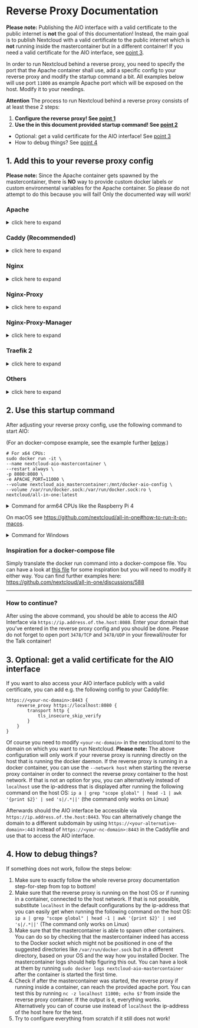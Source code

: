 # Reverse Proxy Documentation

**Please note:** Publishing the AIO interface with a valid certificate to the public internet is **not** the goal of this documentation! Instead, the main goal is to publish Nextcloud with a valid certificate to the public internet which is **not** running inside the mastercontainer but in a different container! If you need a valid certificate for the AIO interface, see [point 3](#3-optional-get-a-valid-certificate-for-the-aio-interface). 

In order to run Nextcloud behind a reverse proxy, you need to specify the port that the Apache container shall use, add a specific config to your reverse proxy and modify the startup command a bit. All examples below will use port `11000` as example Apache port which will be exposed on the host. Modify it to your needings.

**Attention** The process to run Nextcloud behind a reverse proxy consists of at least these 2 steps:
1. **Configure the reverse proxy! See [point 1](#1-add-this-to-your-reverse-proxy-config)**
1. **Use the in this document provided startup command! See [point 2](#2-use-this-startup-command)**
- Optional: get a valid certificate for the AIO interface! See [point 3](#3-optional-get-a-valid-certificate-for-the-aio-interface)
- How to debug things? See [point 4](#4-how-to-debug-things)

## 1. Add this to your reverse proxy config

**Please note:** Since the Apache container gets spawned by the mastercontainer, there is **NO** way to provide custom docker labels or custom environmental variables for the Apache container. So please do not attempt to do this because you will fail! Only the documented way will work!

### Apache

<details>

<summary>click here to expand</summary>

**Disclaimer:** It might be possible that the config below is not working 100% correctly, yet. Improvements to it are very welcome!

Add this as a new Apache site config:

(The config below assumse that you are using certbot to get your certificates. You need to create them first in order to make it work.)

```
<VirtualHost *:80>
    ServerName <your-nc-domain>
    ServerAlias <your-nc-domain>

    RewriteEngine On
    RewriteCond %{HTTPS} off
    RewriteRule (.*) https://%{HTTP_HOST}%{REQUEST_URI}
    RewriteCond %{SERVER_NAME} =<your-nc-domain>
    RewriteRule ^ https://%{SERVER_NAME}%{REQUEST_URI} [END,NE,R=permanent]
</VirtualHost>

<VirtualHost *:443>
    ServerName <your-nc-domain>
    ServerAlias <your-nc-domain>

    # Reverse proxy
    RewriteEngine On
    ProxyPreserveHost On
    RewriteCond %{HTTP:Upgrade} websocket [NC]
    RewriteCond %{HTTP:Connection} upgrade [NC]
    RewriteRule .* "ws://localhost:11000/$1" [P,L]
    ProxyRequests off
    ProxyPass / http://localhost:11000/
    ProxyPassReverse / http://localhost:11000/

    # Enable h2, h2c and http1.1
    Protocols h2 h2c http/1.1

    # SSL
    SSLProxyEngine On
    SSLProxyVerify none
    SSLProxyCheckPeerCN off
    SSLProxyCheckPeerName off
    SSLProxyCheckPeerExpire off
    Header always set Strict-Transport-Security "max-age=15768000; includeSubDomains; preload"
    Include /etc/letsencrypt/options-ssl-apache.conf
    SSLCertificateFile /etc/letsencrypt/live/<your-nc-domain>/fullchain.pem
    SSLCertificateKeyFile /etc/letsencrypt/live/<your-nc-domain>/privkey.pem

    # Disable HTTP TRACE method.
    TraceEnable off
    <Files ".ht*">
        Require all denied
    </Files>
</VirtualHost>
```

Of course you need to modify `<your-nc-domain>` to the domain on which you want to run Nextcloud. **Please note:** The above configuration will only work if your reverse proxy is running directly on the host that is running the docker daemon. If the reverse proxy is running in a docker container, you can use the `--network host` option (or `network_mode: host` for docker-compose) when starting the reverse proxy container in order to connect the reverse proxy container to the host network. If that is not an option for you, you can alternatively instead of `localhost` use the ip-address that is displayed after running the following command on the host OS: `ip a | grep "scope global" | head -1 | awk '{print $2}' | sed 's|/.*||'` (the command only works on Linux)

To make the config work you need to enable the following mods:
```
mod_rewrite
mod_proxy
mod_proxy_http
mod_proxy_wstunnel
mod_ssl
mod_headers
mod_http2
```

</details>

### Caddy (Recommended)

<details>

<summary>click here to expand</summary>

Add this to your Caddyfile:

```
https://<your-nc-domain>:443 {
    header Strict-Transport-Security max-age=31536000;
    reverse_proxy localhost:11000
}
```

Of course you need to modify `<your-nc-domain>` to the domain on which you want to run Nextcloud. **Please note:** The above configuration will only work if your reverse proxy is running directly on the host that is running the docker daemon. If the reverse proxy is running in a docker container, you can use the `--network host` option (or `network_mode: host` for docker-compose) when starting the reverse proxy container in order to connect the reverse proxy container to the host network. If that is not an option for you, you can alternatively instead of `localhost` use the ip-address that is displayed after running the following command on the host OS: `ip a | grep "scope global" | head -1 | awk '{print $2}' | sed 's|/.*||'` (the command only works on Linux)

</details>

### Nginx

<details>

<summary>click here to expand</summary>

**Disclaimer:** the config below is not working 100% correctly, yet. See e.g. https://github.com/nextcloud/all-in-one/issues/450, https://github.com/nextcloud/all-in-one/issues/447 and https://github.com/nextcloud/all-in-one/issues/491. Improvements to it are very welcome!

Add this to you nginx config:

```
location / {
        proxy_pass http://localhost:11000;
        proxy_set_header X-Real-IP $remote_addr;
        proxy_set_header Host $host;
        proxy_set_header X-Forwarded-For $proxy_add_x_forwarded_for;
        client_max_body_size 0;

        # Websocket
        proxy_http_version 1.1;
        proxy_set_header Upgrade $http_upgrade;
        proxy_set_header Connection $connection_upgrade;
    }
```

Of course you need to modify `<your-nc-domain>` to the domain on which you want to run Nextcloud. **Please note:** The above configuration will only work if your reverse proxy is running directly on the host that is running the docker daemon. If the reverse proxy is running in a docker container, you can use the `--network host` option (or `network_mode: host` for docker-compose) when starting the reverse proxy container in order to connect the reverse proxy container to the host network. If that is not an option for you, you can alternatively instead of `localhost` use the ip-address that is displayed after running the following command on the host OS: `ip a | grep "scope global" | head -1 | awk '{print $2}' | sed 's|/.*||'` (the command only works on Linux)

</details>

### Nginx-Proxy

<details>

<summary>click here to expand</summary>

Unfortunately it is not possible to configure nginx-proxy in a way that works because it completely relies on environmental variables of the docker containers itself. Providing these variables does not work as stated above.

If you really want to use AIO, we recommend you to switch to caddy. It is simply amazing!<br>
Of course understandable if that is not possible for you.

Apart from that, there is this: [manual-install](https://github.com/nextcloud/all-in-one/tree/main/manual-install)

</details>

### Nginx-Proxy-Manager

<details>

<summary>click here to expand</summary>

See these screenshots for a working config:

![image](https://user-images.githubusercontent.com/75573284/169556183-2999a733-de42-4008-af09-d4151719a474.png)

![image](https://user-images.githubusercontent.com/75573284/169555356-71f32be5-99b5-43ea-8aa7-632c8ef8fad3.png)

![image](https://user-images.githubusercontent.com/75573284/169557664-52db8713-f0ef-42ac-a161-de40280232a3.png)

![image](https://user-images.githubusercontent.com/75573284/169555441-dd9a42f5-aea5-4082-8e26-7adcfa4e6cfa.png)

Of course you need to modify `<your-nc-domain>` to the domain on which you want to run Nextcloud. Also change `<you>@<your-mail-provider-domain>` to a mail address of yours. **Please note:** The above configuration will only work if your reverse proxy is running directly on the host that is running the docker daemon. If the reverse proxy is running in a docker container, you can use the `--network host` option (or `network_mode: host` for docker-compose) when starting the reverse proxy container in order to connect the reverse proxy container to the host network. If that is not an option for you, you can alternatively instead of `localhost` use the ip-address that is displayed after running the following command on the host OS: `ip a | grep "scope global" | head -1 | awk '{print $2}' | sed 's|/.*||'` (the command only works on Linux)

</details>

### Traefik 2

<details>

<summary>click here to expand</summary>

**Disclaimer:** It might be possible that the config below is not working 100% correctly, yet. Improvements to it are very welcome!

1. Add a `nextcloud.toml` to the Treafik rules folder with the following content:

    ```toml
    [http.routers]
        [http.routers.nc-rtr]
            entryPoints = ["https"]
            rule = "Host(<your-nc-domain>)"
            service = "nc-svc"
            middlewares = ["chain-no-auth"]
            [http.routers.nc-rtr.tls]
                certresolver = "le"

    [http.services]
        [http.services.nc-svc]
            [http.services.nc-svc.loadBalancer]
                passHostHeader = true
                [[http.services.nc-svc.loadBalancer.servers]]
                    url = "http://localhost:11000"
    ```

2. Add to the bottom of the `middlewares.toml` file in the Treafik rules folder the following content:

    ```toml
    [http.middlewares.nc-middlewares-secure-headers]
        [http.middlewares.nc-middlewares-secure-headers.headers]
            hostsProxyHeaders = ["X-Forwarded-Host"]
            sslRedirect = true
            stsSeconds = 63072000
            stsIncludeSubdomains = true
            stsPreload = true
            forceSTSHeader = true
            referrerPolicy = "same-origin"
            X-Robots-Tag = "none"
    ```

3. Add to the bottom of the `middleware-chains.toml` file in the Traefik rules folder the following content:

    ```toml
    [http.middlewares.chain-nc]
        [http.middlewares.chain-nc.chain]
            middlewares = [ "middlewares-rate-limit", "nc-middlewares-secure-headers"]
    ```

---

Of course you need to modify `<your-nc-domain>` in the nextcloud.toml to the domain on which you want to run Nextcloud. **Please note:** The above configuration will only work if your reverse proxy is running directly on the host that is running the docker daemon. If the reverse proxy is running in a docker container, you can use the `--network host` option (or `network_mode: host` for docker-compose) when starting the reverse proxy container in order to connect the reverse proxy container to the host network. If that is not an option for you, you can alternatively instead of `localhost` use the ip-address that is displayed after running the following command on the host OS: `ip a | grep "scope global" | head -1 | awk '{print $2}' | sed 's|/.*||'` (the command only works on Linux)

</details>

### Others

<details>

<summary>click here to expand</summary>

Config examples for other reverse proxies are currently not documented. Pull requests are welcome!

</details>

## 2. Use this startup command

After adjusting your reverse proxy config, use the following command to start AIO:<br>

(For an docker-compose example, see the example further [below](#inspiration-for-a-docker-compose-file).)

```
# For x64 CPUs:
sudo docker run -it \
--name nextcloud-aio-mastercontainer \
--restart always \
-p 8080:8080 \
-e APACHE_PORT=11000 \
--volume nextcloud_aio_mastercontainer:/mnt/docker-aio-config \
--volume /var/run/docker.sock:/var/run/docker.sock:ro \
nextcloud/all-in-one:latest
```

<details>

<summary>Command for arm64 CPUs like the Raspberry Pi 4</summary>

```
# For arm64 CPUs:
sudo docker run -it \
--name nextcloud-aio-mastercontainer \
--restart always \
-p 8080:8080 \
-e APACHE_PORT=11000 \
--volume nextcloud_aio_mastercontainer:/mnt/docker-aio-config \
--volume /var/run/docker.sock:/var/run/docker.sock:ro \
nextcloud/all-in-one:latest-arm64
```

</details>

On macOS see https://github.com/nextcloud/all-in-one#how-to-run-it-on-macos.

<details>

<summary>Command for Windows</summary>

```
docker run -it ^
--name nextcloud-aio-mastercontainer ^
--restart always ^
-p 8080:8080 ^
-e APACHE_PORT=11000 ^
--volume nextcloud_aio_mastercontainer:/mnt/docker-aio-config ^
--volume //var/run/docker.sock:/var/run/docker.sock:ro ^
nextcloud/all-in-one:latest
```

</details>

### Inspiration for a docker-compose file

Simply translate the docker run command into a docker-compose file. You can have a look at [this file](https://github.com/nextcloud/all-in-one/blob/main/docker-compose.yml) for some inspiration but you will need to modify it either way. You can find further examples here: https://github.com/nextcloud/all-in-one/discussions/588

---

### How to continue? 
After using the above command, you should be able to access the AIO Interface via `https://ip.address.of.the.host:8080`. Enter your domain that you've entered in the reverse proxy config and you should be done. Please do not forget to open port `3478/TCP` and `3478/UDP` in your firewall/router for the Talk container!

## 3. Optional: get a valid certificate for the AIO interface

If you want to also access your AIO interface publicly with a valid certificate, you can add e.g. the following config to your Caddyfile:

```
https://<your-nc-domain>:8443 {
    reverse_proxy https://localhost:8080 {
        transport http {
            tls_insecure_skip_verify
        }
    }
}
```

Of course you need to modify `<your-nc-domain>` in the nextcloud.toml to the domain on which you want to run Nextcloud. **Please note:** The above configuration will only work if your reverse proxy is running directly on the host that is running the docker daemon. If the reverse proxy is running in a docker container, you can use the `--network host` when starting the reverse proxy container in order to connect the reverse proxy container to the host network. If that is not an option for you, you can alternatively instead of `localhost` use the ip-address that is displayed after running the following command on the host OS: `ip a | grep "scope global" | head -1 | awk '{print $2}' | sed 's|/.*||'` (the command only works on Linux)

Afterwards should the AIO interface be accessible via `https://ip.address.of.the.host:8443`. You can alternatively change the domain to a different subdomain by using `https://<your-alternative-domain>:443` instead of `https://<your-nc-domain>:8443` in the Caddyfile and use that to access the AIO interface.

## 4. How to debug things?
If something does not work, follow the steps below:
1. Make sure to exactly follow the whole reverse proxy documentation step-for-step from top to bottom!
1. Make sure that the reverse proxy is running on the host OS or if running in a container, connected to the host network. If that is not possible, substitute `localhost` in the default configurations by the ip-address that you can easily get when running the following command on the host OS: `ip a | grep "scope global" | head -1 | awk '{print $2}' | sed 's|/.*||'` (The command only works on Linux)
1. Make sure that the mastercontainer is able to spawn other containers. You can do so by checking that the mastercontainer indeed has access to the Docker socket which might not be positioned in one of the suggested directories like `/var/run/docker.sock` but in a different directory, based on your OS and the way how you installed Docker. The mastercontainer logs should help figuring this out. You can have a look at them by running `sudo docker logs nextcloud-aio-mastercontainer` after the container is started the first time.
1. Check if after the mastercontainer was started, the reverse proxy if running inside a container, can reach the provided apache port. You can test this by running `nc -z localhost 11000; echo $?` from inside the reverse proxy container. If the output is `0`, everything works. Alternatively you can of course use instead of `localhost` the ip-address of the host here for the test.
1. Try to configure everything from scratch if it still does not work!
